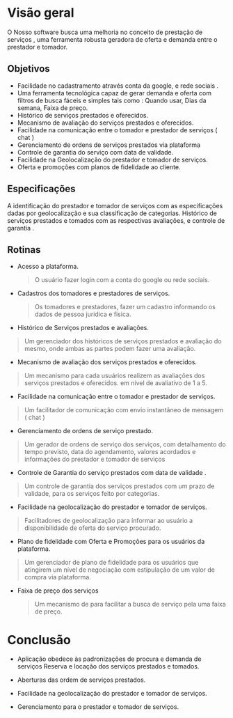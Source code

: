 # Visão geral

O Nosso software busca uma melhoria no conceito de prestação de serviços , uma ferramenta robusta geradora de oferta e demanda entre o prestador e tomador.

## Objetivos

* Facilidade no cadastramento através conta da google, e rede sociais .
* Uma ferramenta tecnológica capaz de gerar demanda e oferta com filtros de
  busca fáceis e simples tais como : Quando usar, Dias da semana, Faixa
  de preço.
* Histórico de serviços prestados e oferecidos.
* Mecanismo de avaliação do serviços prestados e oferecidos.
* Facilidade na comunicação entre o tomador e prestador de serviços ( chat )
* Gerenciamento de ordens de serviços prestados via plataforma
* Controle de garantia do serviço com data de validade.
* Facilidade na Geolocalização do prestador e tomador de serviços.
* Oferta e promoções com planos de fidelidade ao cliente.
 
## ​Especificações

A identificação do prestador e tomador de serviços com as especificações dadas por geolocalização e sua classificação de categorias. Histórico de serviços prestados e tomados com as respectivas avaliações, e controle de garantia .


## Rotinas
* Acesso a plataforma.
  > O usuário fazer login com a conta do google ou rede sociais.

* Cadastros dos tomadores e prestadores de serviços.
  > Os tomadores e prestadores, fazer um cadastro informando os dados de pessoa juridica e fisica.

* Histórico de Serviços prestados e avaliações.
 > Um gerenciador dos históricos de serviços prestados e avaliação do mesmo, onde ambas as partes podem fazer uma avaliação.

* Mecanismo de avaliação dos serviços prestados e oferecidos.
 > Um mecanismo para cada usuários realizem as avaliações dos serviços prestados e oferecidos. em nível de avaliativo de 1 a 5.

* Facilidade na comunicação entre o tomador e prestador de serviços.
 > Um facilitador de comunicação com envio instantâneo de mensagem ( chat )

* Gerenciamento de ordens de serviço prestado.
 > Um gerador de ordens de serviço dos serviços, com detalhamento do tempo previsto, data do agendamento, valores acordados e informações do prestador e tomador de serviços

* Controle de Garantia do serviço prestados com data de validade .
 > Um controle de garantia dos serviços prestados com um prazo de validade, para os serviços feito por categorias.

* Facilidade na geolocalização do prestador e tomador de serviços.
 > Facilitadores de geolocalização para informar ao usuário a disponibilidade de oferta do serviço procurado.

* Plano de fidelidade com Oferta e Promoções para os usuários da plataforma.
 > Um gerenciador de plano de fidelidade para os usuários que atingirem um nível de negociação com estipulação de um valor de compra via plataforma.

* Faixa de preço dos serviços
  > Um mecanismo de para facilitar a busca de serviço pela uma faixa de preço.

# Conclusão

* Aplicação obedece às padronizações de procura e demanda de serviços Reserva e locação dos serviços prestados e tomados.

* Aberturas das ordem de serviços prestados.

* Facilidade na geolocalização do prestador e tomador de serviços.

* Gerenciamento para o prestador e tomador de serviços.
